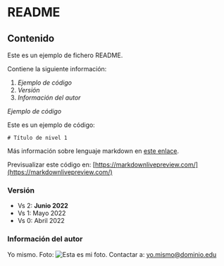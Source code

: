 # README

## Contenido

Este es un ejemplo de fichero README.

Contiene la siguiente información:

1. *Ejemplo de código*
2. *Versión*
3. *Información del autor*

*Ejemplo de código*

Este es un ejemplo de código:

``# Título de nivel 1``

Más información sobre lenguaje markdown en [este enlace](https://markdown.es).

Previsualizar este código en: [https://markdownlivepreview.com/](https://markdownlivepreview.com/)

### Versión

- Vs 2: **Junio 2022**
- Vs 1: Mayo 2022
- Vs 0: Abril 2022

### Información del autor
Yo mismo.
Foto: ![Esta es mi foto.](perro.jpg "Esta es mi foto.")
Contactar a: [yo.mismo@dominio.edu](yo.mismo@dominio.edu)

